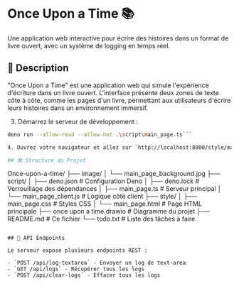 # Once Upon a Time 📚

Une application web interactive pour écrire des histoires dans un format de livre ouvert, avec un système de logging en temps réel.

## 🎯 Description

"Once Upon a Time" est une application web qui simule l'expérience d'écriture dans un livre ouvert. L'interface présente deux zones de texte côte à côte, comme les pages d'un livre, permettant aux utilisateurs d'écrire leurs histoires dans un environnement immersif.


3. Démarrez le serveur de développement :
```bash
deno run --allow-read --allow-net .\script\main_page.ts```

4. Ouvrez votre navigateur et allez sur `http://localhost:8000/style/main_page.html`

## 🛠️ Structure du Projet

```
Once-upon-a-time/
├── image/
│   └── main_page_background.jpg
├── script/
│   ├── deno.json          # Configuration Deno
│   ├── deno.lock          # Verrouillage des dépendances
│   ├── main_page.ts       # Serveur principal
│   └── main_page_client.js # Logique côté client
├── style/
│   ├── main_page.css      # Styles CSS
│   └── main_page.html     # Page HTML principale
├── once upon a time.drawio # Diagramme du projet
├── README.md              # Ce fichier
└── todo.txt              # Liste des tâches à faire
```

## 🔧 API Endpoints

Le serveur expose plusieurs endpoints REST :

- `POST /api/log-textarea` - Envoyer un log de text-area
- `GET /api/logs` - Récupérer tous les logs
- `POST /api/clear-logs` - Effacer tous les logs

